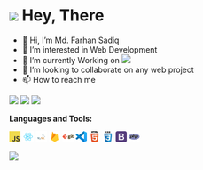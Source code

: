 <h1><img src="https://emojis.slackmojis.com/emojis/images/1531849430/4246/blob-sunglasses.gif?1531849430" width="30"/> Hey, There</h1>

- 👋 Hi, I’m Md. Farhan Sadiq
- 👀 I’m interested in Web Development
- 🌱 I’m currently Working on  <img src="https://camo.githubusercontent.com/85cf7e1a8b85221e81ba91cbce29c917b91a7390bb3ca06aa31cfd1eadd7fe60/68747470733a2f2f7777772e337269746563686e6f6c6f676965732e636f6d2f77702d636f6e74656e742f75706c6f6164732f323031392f31312f4d45524e2d537461636b2d547261696e696e672d696e2d50756e652d65313537353032323432373234342e706e67" height="25" />
- 💞️ I’m looking to collaborate on any web project
- 📫 How to reach me 

<p>
    <a href="https://www.linkedin.com/in/md-farhan-sadiq/"><img src="https://img.shields.io/badge/linkedin-%230077B5.svg?&style=for-the-badge&logo=linkedin&logoColor=white" height="25" /></a>
    <a href="https://md-farhan-sadiq-portfolio.netlify.app/"><img src="https://img.shields.io/badge/-Portfolio-9cf?&style=for-the-badge" height="25" /></a>
    <a href="https://www.twitter.com"><img src="https://img.shields.io/badge/twitter-%231DA1F2.svg?&style=for-the-badge&logo=twitter&logoColor=white" height="25" /></a>
</p>

**Languages and Tools:**  

<code><img height="20" src="https://raw.githubusercontent.com/github/explore/80688e429a7d4ef2fca1e82350fe8e3517d3494d/topics/javascript/javascript.png"></code>
<code><img height="20" src="https://raw.githubusercontent.com/github/explore/80688e429a7d4ef2fca1e82350fe8e3517d3494d/topics/react/react.png"></code>
<code><img height="20" src="https://raw.githubusercontent.com/github/explore/80688e429a7d4ef2fca1e82350fe8e3517d3494d/topics/mysql/mysql.png"></code>
<code><img height="20" src="https://raw.githubusercontent.com/github/explore/80688e429a7d4ef2fca1e82350fe8e3517d3494d/topics/firebase/firebase.png"></code>
<code><img height="20" src="https://raw.githubusercontent.com/github/explore/80688e429a7d4ef2fca1e82350fe8e3517d3494d/topics/git/git.png"></code>
<code><img height="20" src="https://raw.githubusercontent.com/github/explore/80688e429a7d4ef2fca1e82350fe8e3517d3494d/topics/visual-studio-code/visual-studio-code.png"></code>
<code><img height="20" src="https://raw.githubusercontent.com/github/explore/80688e429a7d4ef2fca1e82350fe8e3517d3494d/topics/html/html.png"></code>
<code><img height="20" src="https://raw.githubusercontent.com/github/explore/80688e429a7d4ef2fca1e82350fe8e3517d3494d/topics/css/css.png"></code>
<code><img height="20" src="https://raw.githubusercontent.com/github/explore/80688e429a7d4ef2fca1e82350fe8e3517d3494d/topics/bootstrap/bootstrap.png"></code>
<code><img height="20" src="https://raw.githubusercontent.com/github/explore/ccc16358ac4530c6a69b1b80c7223cd2744dea83/topics/php/php.png"></code>






![](https://komarev.com/ghpvc/?username=kasim393&style=flat-square&color=38bdae)
